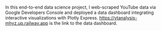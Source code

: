 In this end-to-end data science project, I web-scraped YouTube data via Google Developers Console and deployed a data dashboard integrating interactive visualizations with Plotly Express. https://ytanalysis-mhyz.up.railway.app is the link to the data dashboard.